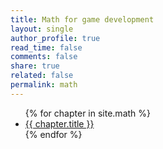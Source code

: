 ```yaml
---
title: Math for game development
layout: single
author_profile: true
read_time: false
comments: false
share: true
related: false
permalink: math
---
```


<ul>
{% for chapter in site.math %}
  <li>
    <a href="{{ chapter.url }}">{{ chapter.title }}</a>
  </li>
{% endfor %}
</ul>
